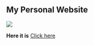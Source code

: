 ## My Personal Website
![](https://github.com/Aaditay/Aaditay.github.io/blob/master/My_Proj_img/Annotation%202020-03-08%20181146.jpg)

**Here it is**
[Click here](https://aaditay.github.io)
